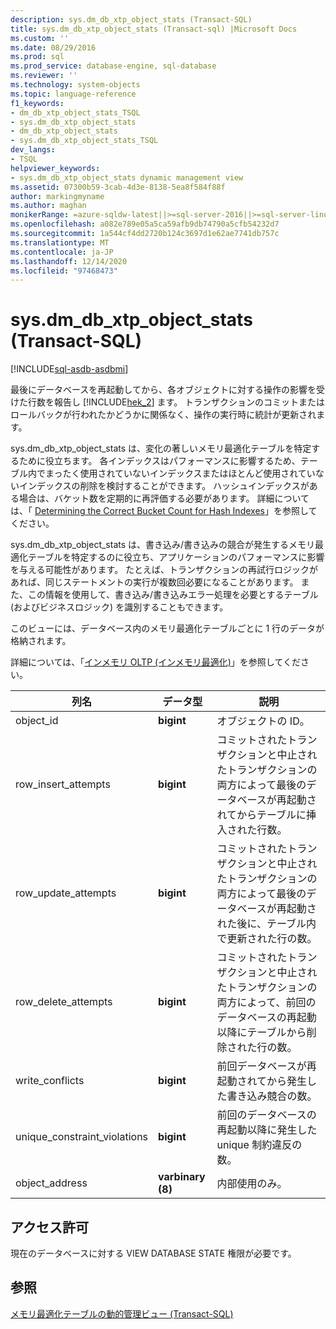 ```yaml
---
description: sys.dm_db_xtp_object_stats (Transact-SQL)
title: sys.dm_db_xtp_object_stats (Transact-sql) |Microsoft Docs
ms.custom: ''
ms.date: 08/29/2016
ms.prod: sql
ms.prod_service: database-engine, sql-database
ms.reviewer: ''
ms.technology: system-objects
ms.topic: language-reference
f1_keywords:
- dm_db_xtp_object_stats_TSQL
- sys.dm_db_xtp_object_stats
- dm_db_xtp_object_stats
- sys.dm_db_xtp_object_stats_TSQL
dev_langs:
- TSQL
helpviewer_keywords:
- sys.dm_db_xtp_object_stats dynamic management view
ms.assetid: 07300b59-3cab-4d3e-8138-5ea8f584f88f
author: markingmyname
ms.author: maghan
monikerRange: =azure-sqldw-latest||>=sql-server-2016||>=sql-server-linux-2017||=azuresqldb-mi-current
ms.openlocfilehash: a082e789e05a5ca59afb9db74790a5cfb54232d7
ms.sourcegitcommit: 1a544cf4dd2720b124c3697d1e62ae7741db757c
ms.translationtype: MT
ms.contentlocale: ja-JP
ms.lasthandoff: 12/14/2020
ms.locfileid: "97468473"
---
```

# <a name="sysdm_db_xtp_object_stats-transact-sql"></a>sys.dm_db_xtp_object_stats (Transact-SQL)
[!INCLUDE[sql-asdb-asdbmi](../../includes/applies-to-version/sql-asdb-asdbmi.md)]

  最後にデータベースを再起動してから、各オブジェクトに対する操作の影響を受けた行数を報告し [!INCLUDE[hek_2](../../includes/hek-2-md.md)] ます。 トランザクションのコミットまたはロールバックが行われたかどうかに関係なく、操作の実行時に統計が更新されます。  
  
 sys.dm_db_xtp_object_stats は、変化の著しいメモリ最適化テーブルを特定するために役立ちます。 各インデックスはパフォーマンスに影響するため、テーブル内でまったく使用されていないインデックスまたはほとんど使用されていないインデックスの削除を検討することができます。 ハッシュインデックスがある場合は、バケット数を定期的に再評価する必要があります。 詳細については、「 [Determining the Correct Bucket Count for Hash Indexes](/previous-versions/sql/)」を参照してください。  
  
 sys.dm_db_xtp_object_stats は、書き込み/書き込みの競合が発生するメモリ最適化テーブルを特定するのに役立ち、アプリケーションのパフォーマンスに影響を与える可能性があります。 たとえば、トランザクションの再試行ロジックがあれば、同じステートメントの実行が複数回必要になることがあります。 また、この情報を使用して、書き込み/書き込みエラー処理を必要とするテーブル (およびビジネスロジック) を識別することもできます。  
  
 このビューには、データベース内のメモリ最適化テーブルごとに 1 行のデータが格納されます。  
  
 詳細については、「[インメモリ OLTP &#40;インメモリ最適化&#41;](../../relational-databases/in-memory-oltp/in-memory-oltp-in-memory-optimization.md)」を参照してください。  
  
|列名|データ型|説明|  
|-----------------|---------------|-----------------|  
|object_id|**bigint**|オブジェクトの ID。|  
|row_insert_attempts|**bigint**|コミットされたトランザクションと中止されたトランザクションの両方によって最後のデータベースが再起動されてからテーブルに挿入された行数。|  
|row_update_attempts|**bigint**|コミットされたトランザクションと中止されたトランザクションの両方によって最後のデータベースが再起動された後に、テーブル内で更新された行の数。|  
|row_delete_attempts|**bigint**|コミットされたトランザクションと中止されたトランザクションの両方によって、前回のデータベースの再起動以降にテーブルから削除された行の数。|  
|write_conflicts|**bigint**|前回データベースが再起動されてから発生した書き込み競合の数。|  
|unique_constraint_violations|**bigint**|前回のデータベースの再起動以降に発生した unique 制約違反の数。|  
|object_address|**varbinary (8)**|内部使用のみ。|  
  
## <a name="permissions"></a>アクセス許可  
 現在のデータベースに対する VIEW DATABASE STATE 権限が必要です。  
  
## <a name="see-also"></a>参照  
 [メモリ最適化テーブルの動的管理ビュー &#40;Transact-SQL&#41;](../../relational-databases/system-dynamic-management-views/memory-optimized-table-dynamic-management-views-transact-sql.md)  
  
